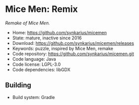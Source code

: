 # Mice Men: Remix

_Remake of Mice Men._

- Home: https://github.com/synkarius/micemen
- State: mature, inactive since 2016
- Download: https://github.com/synkarius/micemen/releases
- Keywords: puzzle, inspired by Mice Men, remake
- Code repository: https://github.com/synkarius/micemen.git
- Code language: Java
- Code license: LGPL-3.0
- Code dependencies: libGDX

## Building

- Build system: Gradle